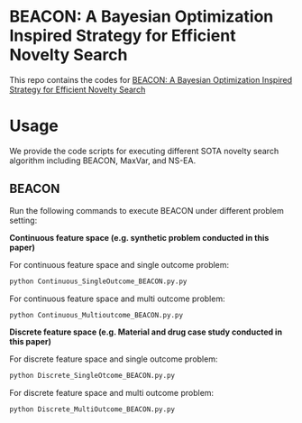 # BEACON: A Bayesian Optimization Inspired Strategy for Efficient Novelty Search
This repo contains the codes for [BEACON: A Bayesian Optimization Inspired
Strategy for Efficient Novelty Search](https://arxiv.org/abs/2406.03616)

# Usage
We provide the code scripts for executing different SOTA novelty search algorithm including BEACON, MaxVar, and NS-EA.

BEACON
------------------------------
Run the following commands to execute BEACON under different problem setting:

**Continuous feature space (e.g. synthetic problem conducted in this paper)**
   
For continuous feature space and single outcome problem:
```sh
python Continuous_SingleOutcome_BEACON.py.py
```

For continuous feature space and multi outcome problem:
```sh
python Continuous_Multioutcome_BEACON.py.py
```

**Discrete feature space (e.g. Material and drug case study conducted in this paper)**
   
For discrete feature space and single outcome problem:
```sh
python Discrete_SingleOtcome_BEACON.py.py
```

For discrete feature space and multi outcome problem:
```sh
python Discrete_MultiOutcome_BEACON.py.py
```
